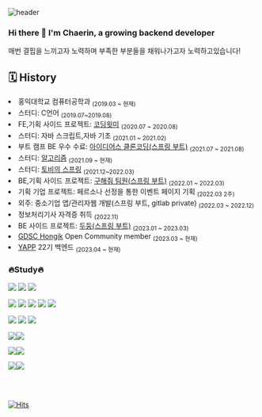 
![header](https://capsule-render.vercel.app/api?type=Rounded&color=auto&height=170&section=header&text=Chaerin%20Lee%20(Bryn)&fontSize=90&animation=twinkling)

### Hi there 👋 I'm Chaerin, a growing backend developer  
매번 결핍을 느끼고자 노력하며 부족한 부분들을 채워나가고자 노력하고있습니다!  

 ## 🗓 History 
<li>홍익대학교 컴퓨터공학과 <sub>(2019.03 ~ 현재)</sub></li>
<li>스터디: C언어 <sub>(2019.07~2019.08)</sub></li>
<li>FE,기획 사이드 프로젝트: <a href="https://github.com/cofls6581/CodingWithMePublic">코딩윗미</a> <sub>(2020.07 ~ 2020.08)</sub></li>
<li>스터디: 자바 스크립트,자바 기초 <sub>(2021.01 ~ 2021.02)</sub></li>
<li>부트 캠프 BE 우수 수료: <a href="https://github.com/cofls6581/idus-server">아이디어스 클론코딩(스프링 부트)</a> <sub>(2021.07 ~ 2021.08)</sub></li>
<li>스터디: <a href="https://github.com/cofls6581/hongjangal">알고리즘</a> <sub>(2021.09 ~ 현재)</sub></li>
<li>스터디: <a href="https://cofls6581.tistory.com/136">토비의 스프링</a> <sub>(2021.12~2022.03)</sub></li>
<li>BE,기획 사이드 프로젝트: <a href="https://github.com/whereismyteam/backend_dev_whereismyteam">구해줘 팀원(스프링 부트)</a> <sub>(2022.01 ~ 2022.03)</sub></li>
<li>기획 기업 프로젝트: 페르소나 선정을 통한 이벤트 페이지 기획 <sub>(2022.03 2주)</sub></li>
<li>외주: 중소기업 앱/관리자웹 개발(스프링 부트, gitlab private) <sub>(2022.03 ~ 2022.12)</sub></li>
<li>정보처리기사 자격증 취득 <sub>(2022.11)</sub></li>
<li>BE 사이드 프로젝트:  <a href="https://github.com/Gosrock/DuDoong-Backend">두둥(스프링 부트)</a> <sub>(2023.01 ~ 2023.03)</sub></li>
<li><a href="https://github.com/GDSC-Hongik">GDSC Hongik</a> Open Community member <sub>(2023.03 ~ 현재)</sub></li>
<li><a href="https://www.yapp.co.kr/">YAPP</a> 22기 백엔드 <sub>(2023.04 ~ 현재)</sub></li>

### :fire:Study:fire:
<img src="https://img.shields.io/badge/C-A8B9CC?style=flat-square&logoColor=white"/> <img src="https://img.shields.io/badge/C++-00599C?style=flat-square&logo=C++&logoColor=white"/>
<img src="https://img.shields.io/badge/Java-007396?style=flat-square&logo=Java&logoColor=white"/>  

<img src="https://img.shields.io/badge/Spring-6DB33F?style=for-the-badge&logo=Spring&logoColor=white"/> <img src="https://img.shields.io/badge/Spring Boot-6DB33F?style=for-the-badge&logo=Spring Boot&logoColor=white"/>
<img src="https://img.shields.io/badge/AmazonAWS-232F3E?style=for-the-badge&logo=Amazon AWS&logoColor=white"/>
<img src="https://img.shields.io/badge/MySQL-4479A1?style=for-the-badge&logo=MySQL&logoColor=white"/>
<img src="https://img.shields.io/badge/NGINX-009639?style=for-the-badge&logo=NGINX&logoColor=white"/>  

<img src="https://img.shields.io/badge/HTML5-E34F26?style=for-the-badge&logo=HTML5&logoColor=white"/> <img src="https://img.shields.io/badge/CSS3-1572B6?style=for-the-badge&logo=CSS3&logoColor=white"/>
<img src="https://img.shields.io/badge/JavaScript-F7DF1E?style=for-the-badge&logo=JavaScript&logoColor=white"/>

<img src="https://img.shields.io/badge/IntelliJIDEA-000000?style=for-the-badge&logo=IntelliJIDEA&logoColor=white"/><img src="https://img.shields.io/badge/VisualStudio-5C2D91?style=for-the-badge&logo=VisualStudio&logoColor=white"/>  

<img src="https://img.shields.io/badge/GitHub-181717?style=for-the-badge&logo=GitHub&logoColor=white"/><img src="https://img.shields.io/badge/git-F05032?style=for-the-badge&logo=git&logoColor=white"/>  

<img src="https://img.shields.io/badge/Swagger-85EA2D?style=flat-square&logo=Swagger&logoColor=white"/><img src="https://img.shields.io/badge/JWT-000000?style=flat-square&logo=JSON%20web%20tokens&logoColor=white"/>  
 
  <br/>
  <br/>
 
  [![Hits](https://hits.seeyoufarm.com/api/count/incr/badge.svg?url=https%3A%2F%2Fgithub.com%2Fcofls6581%2Fhit-counter&count_bg=%237DB5E7&title_bg=%238684D9&icon=&icon_color=%23F5F5F5&title=hits&edge_flat=false)](https://hits.seeyoufarm.com)  
  
<!--
**cofls6581/cofls6581** is a ✨ _special_ ✨ repository because its `README.md` (this file) appears on your GitHub profile.

Here are some ideas to get you started:

- 🔭 I’m currently working on ...
- 🌱 I’m currently learning ...
- 👯 I’m looking to collaborate on ...
- 🤔 I’m looking for help with ...
- 💬 Ask me about ...
- 📫 How to reach me: ...
- 😄 Pronouns: ...
- ⚡ Fun fact: ...
-->
